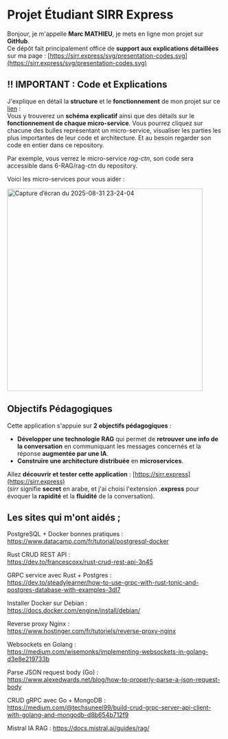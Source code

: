 # **Projet Étudiant SIRR Express**

Bonjour, je m'appelle **Marc MATHIEU**, je mets en ligne mon projet sur **GitHub**.  
Ce dépôt fait principalement office de **support aux explications détaillées** sur ma page : [https://sirr.express/svg/presentation-codes.svg](https://sirr.express/svg/presentation-codes.svg)

## !! IMPORTANT : Code et Explications

J'explique en détail la **structure** et le **fonctionnement** de mon projet sur ce [lien](https://sirr.express/svg/presentation-codes.svg) :  
Vous y trouverez un **schéma explicatif** ainsi que des détails sur le **fonctionnement de chaque micro-service**.
Vous pourrez cliquez sur chacune des bulles représentant un micro-service, visualiser les parties les plus importantes de leur code et architecture. Et au besoin regarder son code en entier dans ce repository.

Par exemple, vous verrez le micro-service *rag-ctn*, son code sera accessible dans 6-RAG/rag-ctn du repository.

Voici les micro-services pour vous aider : 

<img width="455" height="471" alt="Capture d’écran du 2025-08-31 23-24-04" src="https://github.com/user-attachments/assets/5e950af1-3512-4e4b-bfc9-1afafa1732af" />

## Objectifs Pédagogiques

Cette application s'appuie sur **2 objectifs pédagogiques** :

- **Développer une technologie RAG** qui permet de **retrouver une info de la conversation** en communiquant les messages concernés et la réponse **augmentée par une IA**.
- **Construire une architecture distribuée** en **microservices**.

Allez **découvrir et tester cette application** : [https://sirr.express](https://sirr.express)  
(_sirr_ signifie **secret** en arabe, et j'ai choisi l'extension **.express** pour évoquer la **rapidité** et la **fluidité** de la conversation).

## Les sites qui m'ont aidés ;

PostgreSQL + Docker bonnes pratiques :  
  https://www.datacamp.com/fr/tutorial/postgresql-docker

Rust CRUD REST API :  
  https://dev.to/francescoxx/rust-crud-rest-api-3n45

GRPC service avec Rust + Postgres :  
  https://dev.to/steadylearner/how-to-use-grpc-with-rust-tonic-and-postgres-database-with-examples-3dl7

Installer Docker sur Debian :  
  https://docs.docker.com/engine/install/debian/

Reverse proxy Nginx :  
  https://www.hostinger.com/fr/tutoriels/reverse-proxy-nginx

Websockets en Golang :  
  https://medium.com/wisemonks/implementing-websockets-in-golang-d3e8e219733b

Parse JSON request body (Go) :  
  https://www.alexedwards.net/blog/how-to-properly-parse-a-json-request-body

CRUD gRPC avec Go + MongoDB :  
  https://medium.com/@techsuneel99/build-crud-grpc-server-api-client-with-golang-and-mongodb-d8b654b712f9

Mistral IA RAG :
  https://docs.mistral.ai/guides/rag/

